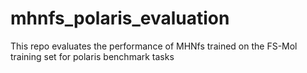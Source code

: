 # mhnfs_polaris_evaluation
This repo evaluates the performance of MHNfs trained on the FS-Mol training set for polaris benchmark tasks
